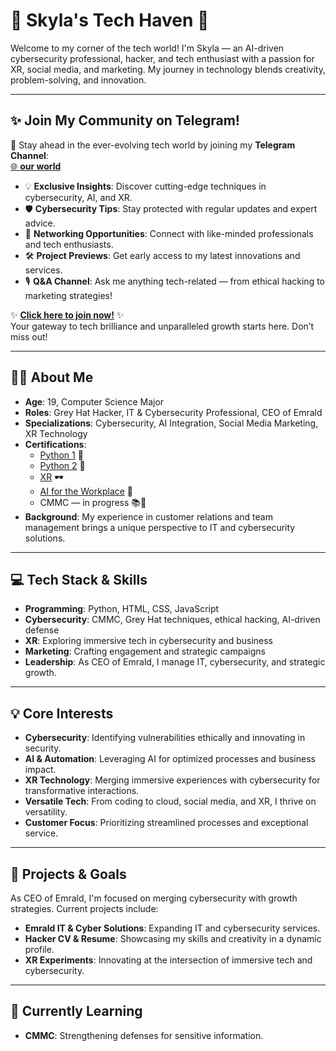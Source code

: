 # 🌟 Skyla's Tech Haven 🌟

Welcome to my corner of the tech world! I'm Skyla — an AI-driven cybersecurity professional, hacker, and tech enthusiast with a passion for XR, social media, and marketing. My journey in technology blends creativity, problem-solving, and innovation.

---

## ✨ **Join My Community on Telegram!**  
🚀 Stay ahead in the ever-evolving tech world by joining my **Telegram Channel**:  
[🌐 **our world**](https://t.me/+mk9OYOUB-NExYTgx)  

- 💡 **Exclusive Insights**: Discover cutting-edge techniques in cybersecurity, AI, and XR.  
- 🛡️ **Cybersecurity Tips**: Stay protected with regular updates and expert advice.  
- 🤝 **Networking Opportunities**: Connect with like-minded professionals and tech enthusiasts.  
- 🛠️ **Project Previews**: Get early access to my latest innovations and services.  
- 🎙️ **Q&A Channel**: Ask me anything tech-related — from ethical hacking to marketing strategies!  

✨ **[Click here to join now!](https://t.me/+mk9OYOUB-NExYTgx)** ✨  
Your gateway to tech brilliance and unparalleled growth starts here. Don’t miss out!

---

## 👩‍💻 About Me
- **Age**: 19, Computer Science Major  
- **Roles**: Grey Hat Hacker, IT & Cybersecurity Professional, CEO of Emrald  
- **Specializations**: Cybersecurity, AI Integration, Social Media Marketing, XR Technology  
- **Certifications**:  
  - [Python 1](https://www.credly.com/badges/8a82f4d0-b3a9-4829-958f-5fc198227ece/public_url) 🐍  
  - [Python 2](https://www.credly.com/badges/e384fc13-78a2-4a70-b364-dba1e88ea252/public_url) 🐍  
  - [XR](https://www.credly.com/badges/993694a8-1bea-47e2-bace-4cd81b2012f4/public_url) 🕶️  
  - [AI for the Workplace](https://www.credly.com/badges/7958b31e-b8a5-44c9-9522-4a2d175a4408/public_url) 🤖  
  - CMMC — in progress 📚🚀  
- **Background**: My experience in customer relations and team management brings a unique perspective to IT and cybersecurity solutions.

---

## 💻 Tech Stack & Skills
- **Programming**: Python, HTML, CSS, JavaScript  
- **Cybersecurity**: CMMC, Grey Hat techniques, ethical hacking, AI-driven defense  
- **XR**: Exploring immersive tech in cybersecurity and business  
- **Marketing**: Crafting engagement and strategic campaigns  
- **Leadership**: As CEO of Emrald, I manage IT, cybersecurity, and strategic growth.

---

## 💡 Core Interests
- **Cybersecurity**: Identifying vulnerabilities ethically and innovating in security.  
- **AI & Automation**: Leveraging AI for optimized processes and business impact.  
- **XR Technology**: Merging immersive experiences with cybersecurity for transformative interactions.  
- **Versatile Tech**: From coding to cloud, social media, and XR, I thrive on versatility.  
- **Customer Focus**: Prioritizing streamlined processes and exceptional service.

---

## 🚀 Projects & Goals
As CEO of Emrald, I'm focused on merging cybersecurity with growth strategies. Current projects include:
- **Emrald IT & Cyber Solutions**: Expanding IT and cybersecurity services.  
- **Hacker CV & Resume**: Showcasing my skills and creativity in a dynamic profile.  
- **XR Experiments**: Innovating at the intersection of immersive tech and cybersecurity.

---

## 🎯 Currently Learning
- **CMMC**: Strengthening defenses for sensitive information.
